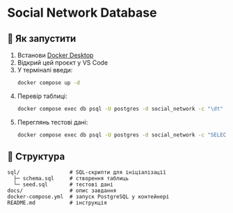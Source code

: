 # Social Network Database


## 🚀 Як запустити

1. Встанови [Docker Desktop](https://www.docker.com/)
2. Відкрий цей проєкт у VS Code
3. У терміналі введи:
   ```bash
   docker compose up -d
   ```
4. Перевір таблиці:
   ```bash
   docker compose exec db psql -U postgres -d social_network -c "\dt"
   ```
5. Переглянь тестові дані:
   ```bash
   docker compose exec db psql -U postgres -d social_network -c "SELECT * FROM users;"
   ```

## 📂 Структура

```
sql/                # SQL-скрипти для ініціалізації
  ├─ schema.sql     # створення таблиць
  └─ seed.sql       # тестові дані
docs/               # опис завдання
docker-compose.yml  # запуск PostgreSQL у контейнері
README.md           # інструкція
```
